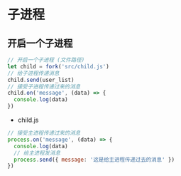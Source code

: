 # 子进程

## 开启一个子进程

```js
// 开启一个子进程 (文件路径)
let child = fork('src/child.js')
// 给子进程传递消息
child.send(user_list)
// 接受子进程传递过来的消息
child.on('message', (data) => {
  console.log(data)
})
```

- child.js

```js
// 接受主进程传递过来的消息
process.on('message', (data) => {
  console.log(data)
  // 给主进程发消息
  process.send({ message: '这是给主进程传递过去的消息' })
})
```